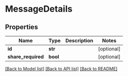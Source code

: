 # MessageDetails

## Properties
Name | Type | Description | Notes
------------ | ------------- | ------------- | -------------
**id** | **str** |  | [optional] 
**share_required** | **bool** |  | [optional] 

[[Back to Model list]](../README.md#documentation-for-models) [[Back to API list]](../README.md#documentation-for-api-endpoints) [[Back to README]](../README.md)


